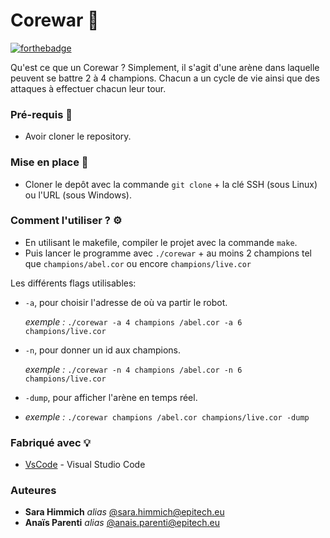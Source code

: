 # Corewar 🔨
[![forthebadge](http://forthebadge.com/images/badges/powered-by-electricity.svg)](http://forthebadge.com)

Qu'est ce que un Corewar ? Simplement, il s'agit d'une arène dans laquelle peuvent se battre 2 à 4 champions. Chacun a un cycle de vie ainsi que des attaques à effectuer chacun leur tour.

### Pré-requis 📌
- Avoir cloner le repository.

### Mise en place 🙌
- Cloner le depôt avec la commande ``git clone`` + la clé SSH (sous Linux) ou l'URL (sous Windows).

### Comment l'utiliser ? ⚙️
- En utilisant le makefile, compiler le projet avec la commande ``make``.
- Puis lancer le programme avec ``./corewar`` + au moins 2 champions tel que ``champions/abel.cor`` ou encore ``champions/live.cor``

Les différents flags utilisables:
- ``-a``, pour choisir l'adresse de où va partir le robot.

    _exemple :_ ``./corewar -a 4 champions /abel.cor -a 6 champions/live.cor``

- ``-n``, pour donner un id aux champions.
  
    _exemple :_ ``./corewar -n 4 champions /abel.cor -n 6 champions/live.cor``
- ``-dump``, pour afficher l'arène en temps réel.
- 
  _exemple :_ ``./corewar champions /abel.cor champions/live.cor -dump``

### Fabriqué avec 💡
* [VsCode](https://code.visualstudio.com/) - Visual Studio Code

### Auteures
* **Sara Himmich** _alias_ [@sara.himmich@epitech.eu](https://github.com/Sara28himmich)
* **Anaïs Parenti** _alias_ [@anais.parenti@epitech.eu](https://github.com/ananasparenti)

